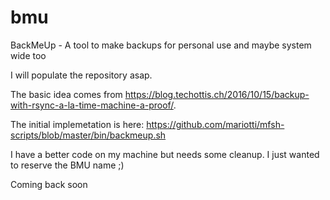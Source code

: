 # bmu
BackMeUp - A tool to make backups for personal use and maybe system wide too

I will populate the repository asap.

The basic idea comes from https://blog.techottis.ch/2016/10/15/backup-with-rsync-a-la-time-machine-a-proof/.

The initial implemetation is here: https://github.com/mariotti/mfsh-scripts/blob/master/bin/backmeup.sh

I have a better code on my machine but needs some cleanup. I just wanted to reserve the BMU name ;)

Coming back soon

